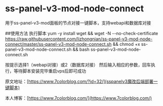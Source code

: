 # ss-panel-v3-mod-node-connect
用于ss-panel-v3-mod面板的节点对接一键脚本，支持webapi和数据库对接

##使用方法
执行脚本
yum -y install wget &&
wget -N --no-check-certificate https://raw.githubusercontent.com/lizhongnian/ss-panel-v3-mod-node-connect/master/ss-panel-v3-mod-node-connect.sh && 
chmod +x ss-panel-v3-mod-node-connect.sh && 
bash ss-panel-v3-mod-node-connect.sh

按提示选择1（webapi对接）或2（数据库对接）
然后输入相应的参数，回车执行，等待脚本安装完毕重启vps后即可成功

原文地址：[https://www.7colorblog.com/?id=32/](sspanelv3魔改后端部署一键脚本)

本人博客：[https://www.7colorblog.com/](https://www.7colorblog.com/)

